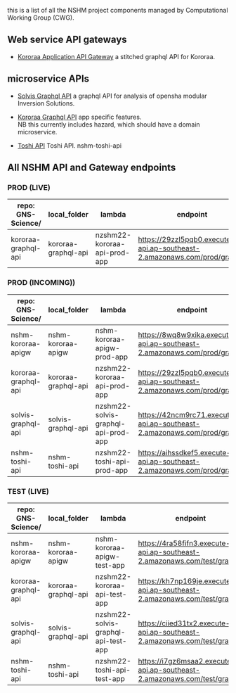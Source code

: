 this is a list of all the NSHM project components managed by Computational Working Group (CWG).

## Web service  API gateways

 - [Kororaa Application API Gateway](nshm_kororaa_apigw.md) a stitched graphql API for Kororaa.
  

## microservice APIs

 - [Solvis Graphql API](solvis_graphql_api.md) a graphql API for analysis of opensha modular Inversion Solutions.

 - [Kororaa Graphql API]() app specific features.     
   NB this currently includes hazard, which should have a domain microservice.

 - [Toshi API]() Toshi API. nshm-toshi-api

## All NSHM API and Gateway endpoints

### PROD (LIVE)

| repo: GNS-Science/ | local_folder | lambda | endpoint | APIGW | Desc |
| -------------- | ------------ | ------ | -------- | ------| ---- |
| kororaa-graphql-api | kororaa-graphql-api | nzshm22-kororaa-api-prod-app | https://29zzl5pqb0.execute-api.ap-southeast-2.amazonaws.com/prod/graphql | prod-nzshm22-kororaa-api | kororaa-functions |


### PROD (INCOMING))

| repo: GNS-Science/ | local_folder | lambda | endpoint | APIGW | Desc |
| -------------- | ------------ | ------ | -------- | ------| ---- |
| nshm-kororaa-apigw | nshm-kororaa-apigw | nshm-kororaa-apigw-prod-app |  https://8wq8w9xika.execute-api.ap-southeast-2.amazonaws.com/prod/graphql | prod-nshm-kororaa-apigw |gateway |
| kororaa-graphql-api | kororaa-graphql-api | nzshm22-kororaa-api-prod-app | https://29zzl5pqb0.execute-api.ap-southeast-2.amazonaws.com/prod/graphql | prod-nzshm22-kororaa-api | kororaa-functions |
| solvis-graphql-api | solvis-graphql-api | nzshm22-solvis-graphql-api-prod-app | https://42ncm9rc71.execute-api.ap-southeast-2.amazonaws.com/prod/graphql | prod-nzshm22-solvis-graphql-api | solvis functions |
| nshm-toshi-api | nshm-toshi-api | nzshm22-toshi-api-prod-app |  https://aihssdkef5.execute-api.ap-southeast-2.amazonaws.com/prod/graphql|  prod-nzshm22-toshi-api | toshi API |


### TEST (LIVE)
| repo: GNS-Science/ | local_folder | lambda | endpoint | APIGW | Desc |
| -------------- | ------------ | ------ | -------- | ------| ---- |
| nshm-kororaa-apigw | nshm-kororaa-apigw | nshm-kororaa-apigw-test-app | https://4ra58fifn3.execute-api.ap-southeast-2.amazonaws.com/test/graphql |  test-nshm-kororaa-apigw | gateway |
| kororaa-graphql-api | kororaa-graphql-api | nzshm22-kororaa-api-test-app |  https://kh7np169je.execute-api.ap-southeast-2.amazonaws.com/test/graphql |  test-nzshm22-kororaa-api | kororaa-functions |
| solvis-graphql-api | solvis-graphql-api | nzshm22-solvis-graphql-api-test-app |  https://ciied31tx2.execute-api.ap-southeast-2.amazonaws.com/test/graphql | test-nzshm22-solvis-graphql-api | solvis functions |
| nshm-toshi-api | nshm-toshi-api | nzshm22-toshi-api-test-app | https://i7gz6msaa2.execute-api.ap-southeast-2.amazonaws.com/test/graphql |  test-nzshm22-toshi-api | toshi API |
